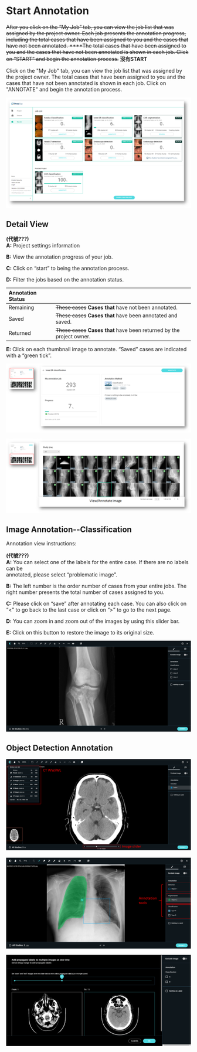 # Start Annotation

~~After you click on the “My Job” tab, you can view the job list that was assigned by the project owner. Each job presents the annotation progress, including the total cases that have been assigned to you and the cases that have not been annotated. ****The total cases that have been assigned to you and the cases that have not been annotated is shown in each job. Click on “START” and begin the annotation process.~~ **沒有START**

Click on the "My Job" tab,  you can view the job list that was assigned by the project owner. The total cases that have been assigned to you and the cases that have not been annotated is shown in each job. Click on "ANNOTATE" and begin the annotation process. 

![](../../.gitbook/assets/image%20%2883%29.png)

## Detail View

**\(代號???\)  
A:** Project settings information 

**B:** View the annotation progress of your job. 

**C:** Click on “start” to being the annotation process. 

**D:** Filter the jobs based on the annotation status.

| Annotation Status |  |
| :--- | :--- |
| Remaining | ~~These cases~~ **Cases that** have not been annotated. |
| Saved | ~~These cases~~ **Cases that** have been annotated and saved. |
| Returned | ~~These cases~~ **Cases that** have been returned by the project owner. |

**E:** Click on each thumbnail image to annotate. “Saved” cases are indicated with a “green tick”.

![](../../.gitbook/assets/image%20%28120%29.png)

![](../../.gitbook/assets/image%20%2886%29.png)



## Image Annotation--Classification

Annotation view instructions: 

**\(代號???\)  
A:** You can select one of the labels for the entire case. If there are no labels can be  
annotated, please select “problematic image”. 

**B:** The left number is the order number of cases from your entire jobs. The right number presents the total number of cases assigned to you. 

**C:** Please click on “save” after annotating each case. You can also click on “&lt;” to go back to the last case or click on “&gt;” to go to the next page. 

**D:** You can zoom in and zoom out of the images by using this slider bar. 

**E:** Click on this button to restore the image to its original size.

![](../../.gitbook/assets/image%20%28116%29.png)

## Object Detection Annotation

![](../../.gitbook/assets/image%20%2879%29.png)



![](../../.gitbook/assets/image%20%2891%29.png)



![Propagate labels](../../.gitbook/assets/image%20%28128%29.png)

